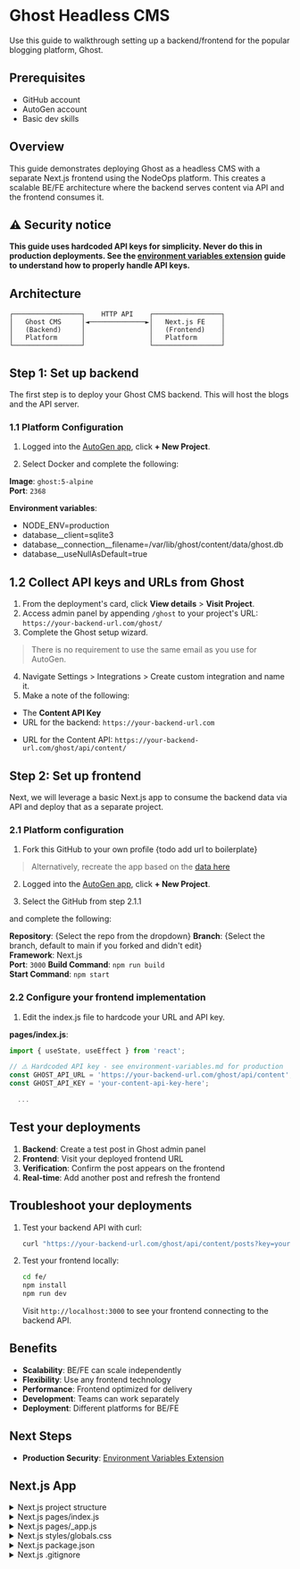 # Ghost Headless CMS

Use this guide to walkthrough setting up a backend/frontend for the popular blogging platform, Ghost. 
<!-- add link to Ghost site or Ghost docs --> 

## Prerequisites

- GitHub account
- AutoGen account
- Basic dev skills

## Overview

This guide demonstrates deploying Ghost as a headless CMS with a separate Next.js frontend using the NodeOps platform. This creates a scalable BE/FE architecture where the backend serves content via API and the frontend consumes it.

## ⚠️ Security notice

**This guide uses hardcoded API keys for simplicity. Never do this in  production deployments. See the [environment variables extension](./environment-variables.md) guide to understand how to properly handle API keys.**

## Architecture

```
┌─────────────────┐    HTTP API    ┌─────────────────┐
│   Ghost CMS     │◄──────────────►│   Next.js FE    │
│   (Backend)     │                │   (Frontend)    │
│   Platform      │                │   Platform      │
└─────────────────┘                └─────────────────┘
```

## Step 1: Set up backend 

The first step is to deploy your Ghost CMS backend. This will host the blogs and the API server.

### 1.1 Platform Configuration

1. Logged into the [AutoGen app](https://autogen.nodeops.network/), click **+ New Project**. 

2. Select Docker and complete the following:

**Image**: `ghost:5-alpine`  
**Port**: `2368`

**Environment variables**:
  - NODE_ENV=production
  - database__client=sqlite3
  - database__connection__filename=/var/lib/ghost/content/data/ghost.db
  - database__useNullAsDefault=true

## 1.2 Collect API keys and URLs from Ghost

1. From the deployment's card, click **View details** > **Visit Project**.
2. Access admin panel by appending `/ghost` to your project's URL: `https://your-backend-url.com/ghost/`
3. Complete the Ghost setup wizard.
> There is no requirement to use the same email as you use for AutoGen.
4. Navigate Settings > Integrations > Create custom integration and name it.
5. Make a note of the following:
- The **Content API Key**
- URL for the backend: `https://your-backend-url.com`
<!-- - URL for the Admin Panel: `https://your-backend-url.com/ghost/` -->
- URL for the Content API: `https://your-backend-url.com/ghost/api/content/`

## Step 2: Set up frontend

Next, we will leverage a basic Next.js app to consume the backend data via API and deploy that as a separate project.

### 2.1 Platform configuration

1. Fork this GitHub to your own profile {todo add url to boilerplate}

> Alternatively, recreate the app based on the [data here](#nextjs-app)

2. Logged into the [AutoGen app](https://autogen.nodeops.network/), click **+ New Project**. 

3. Select the GitHub from step 2.1.1 
<!-- grab the details from other docs pages -->  and complete the following:

**Repository**: {Select the repo from the dropdown}
**Branch**: {Select the branch, default to main if you forked and didn't edit}  
**Framework**: Next.js  
**Port**: `3000`
**Build Command**: `npm run build`  
**Start Command**: `npm start`  


### 2.2 Configure your frontend implementation

1. Edit the index.js file to hardcode your URL and API key.

**pages/index.js**:
```javascript
import { useState, useEffect } from 'react';

// ⚠️ Hardcoded API key - see environment-variables.md for production
const GHOST_API_URL = 'https://your-backend-url.com/ghost/api/content';
const GHOST_API_KEY = 'your-content-api-key-here';

  ...

```

## Test your deployments

1. **Backend**: Create a test post in Ghost admin panel
2. **Frontend**: Visit your deployed frontend URL
3. **Verification**: Confirm the post appears on the frontend
4. **Real-time**: Add another post and refresh the frontend

## Troubleshoot your deployments

1. Test your backend API with curl:
   ```bash
   curl "https://your-backend-url.com/ghost/api/content/posts?key=your-content-api-key"
   ```

2. Test your frontend locally:
   ```bash
   cd fe/
   npm install
   npm run dev
   ```
   Visit `http://localhost:3000` to see your frontend connecting to the backend API.

## Benefits

- **Scalability**: BE/FE can scale independently
- **Flexibility**: Use any frontend technology
- **Performance**: Frontend optimized for delivery
- **Development**: Teams can work separately
- **Deployment**: Different platforms for BE/FE

## Next Steps

- **Production Security**: [Environment Variables Extension](./environment-variables.md)


## Next.js App

<details>
  <summary>Next.js project structure</summary>

```
fe/
├── pages/
│   ├── index.js      # Main page component
│   └── _app.js       # App configuration
├── styles/
│   └── globals.css   # Global styles
├── package.json      # Dependencies
└── .gitignore        # Excludes node_modules
```

</details>
<details>
  <summary>Next.js pages/index.js</summary>

```javascript
import { useState, useEffect } from 'react';

// ⚠️ Hardcoded API key - see environment-variables.md for production
const GHOST_API_URL = 'https://your-backend-url.com/ghost/api/content';
const GHOST_API_KEY = 'your-content-api-key-here';

async function fetchGhostData(endpoint) {
  try {
    const response = await fetch(`${GHOST_API_URL}/${endpoint}?key=${GHOST_API_KEY}`);
    if (!response.ok) {
      throw new Error(`HTTP error! status: ${response.status}`);
    }
    return await response.json();
  } catch (error) {
    console.error(`Error fetching ${endpoint}:`, error);
    return { errors: [{ message: `Failed to fetch ${endpoint}` }] };
  }
}

export default function Home() {
  const [posts, setPosts] = useState([]);
  const [site, setSite] = useState(null);
  const [loading, setLoading] = useState(true);
  const [error, setError] = useState(null);

  useEffect(() => {
    async function loadGhostContent() {
      try {
        const postsData = await fetchGhostData('posts');
        const siteData = await fetchGhostData('settings');

        if (postsData.errors || siteData.errors) {
          throw new Error(postsData.errors?.[0]?.message || siteData.errors?.[0]?.message);
        }

        setPosts(postsData.posts);
        setSite(siteData.settings);
      } catch (err) {
        setError(err.message);
      } finally {
        setLoading(false);
      }
    }
    loadGhostContent();
  }, []);

  if (loading) return <div className="loading">Loading Ghost content...</div>;
  if (error) return <div className="error">Error: {error}</div>;
  if (!site) return <div className="error">Site data not found.</div>;

  return (
    <div className="container">
      <header className="site-header">
        <h1>{site.title}</h1>
        <p>{site.description}</p>
      </header>

      <main className="posts-list">
        {posts.length > 0 ? (
          posts.map(post => (
            <article key={post.id} className="post-card">
              <h2>{post.title}</h2>
              <div dangerouslySetInnerHTML={{ __html: post.html }} />
            </article>
          ))
        ) : (
          <p>No posts found.</p>
        )}
      </main>

      <footer className="site-footer">
        <p>&copy; {new Date().getFullYear()} {site.title}</p>
      </footer>
    </div>
  );
}
```

</details>

<details>
  <summary>Next.js pages/_app.js</summary>

```javascript
import '../styles/globals.css';

function MyApp({ Component, pageProps }) {
  return <Component {...pageProps} />;
}

export default MyApp;
```

</details>

<details>
  <summary>Next.js styles/globals.css</summary>

```css
/* Global Styles */
* {
  margin: 0;
  padding: 0;
  box-sizing: border-box;
}

body {
  font-family: -apple-system, BlinkMacSystemFont, 'Segoe UI', 'Roboto', 'Oxygen',
    'Ubuntu', 'Cantarell', 'Fira Sans', 'Droid Sans', 'Helvetica Neue',
    sans-serif;
  -webkit-font-smoothing: antialiased;
  -moz-osx-font-smoothing: grayscale;
  line-height: 1.6;
  color: #333;
  background-color: #f8f9fa;
}

.container {
  max-width: 800px;
  margin: 0 auto;
  padding: 20px;
}

.site-header {
  text-align: center;
  margin-bottom: 40px;
  padding: 40px 0;
  background: white;
  border-radius: 8px;
  box-shadow: 0 2px 4px rgba(0,0,0,0.1);
}

.site-header h1 {
  font-size: 2.5rem;
  color: #2c3e50;
  margin-bottom: 10px;
}

.site-header p {
  font-size: 1.1rem;
  color: #7f8c8d;
}

.posts-list {
  margin-bottom: 40px;
}

.post-card {
  background: white;
  margin-bottom: 30px;
  padding: 30px;
  border-radius: 8px;
  box-shadow: 0 2px 4px rgba(0,0,0,0.1);
  transition: transform 0.2s ease;
}

.post-card:hover {
  transform: translateY(-2px);
  box-shadow: 0 4px 8px rgba(0,0,0,0.15);
}

.post-card h2 {
  font-size: 1.8rem;
  color: #2c3e50;
  margin-bottom: 15px;
}

.post-card p {
  color: #555;
  line-height: 1.7;
}

.site-footer {
  text-align: center;
  padding: 20px;
  color: #7f8c8d;
  background: white;
  border-radius: 8px;
  box-shadow: 0 2px 4px rgba(0,0,0,0.1);
}

.loading, .error {
  text-align: center;
  padding: 40px;
  font-size: 1.2rem;
}

.loading {
  color: #3498db;
}

.error {
  color: #e74c3c;
}
```

</details>

<details>
  <summary>Next.js package.json</summary>

```json
{
  "name": "ghost-frontend",
  "version": "1.0.0",
  "description": "Next.js frontend for Ghost BE/FE separation",
  "scripts": {
    "dev": "next dev",
    "build": "next build",
    "start": "next start",
    "lint": "next lint"
  },
  "dependencies": {
    "next": "^14.0.0",
    "react": "^18.0.0",
    "react-dom": "^18.0.0"
  },
  "engines": {
    "node": ">=18.0.0"
  }
}
```

</details>

<details>
  <summary>Next.js .gitignore</summary>

```
# Dependencies
node_modules/
npm-debug.log*

# Next.js
.next/
out/

# Environment variables
.env*

# IDE
.vscode/
.idea/
```

</details>
